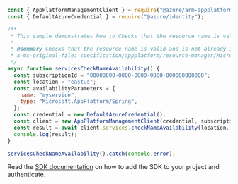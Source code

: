 ```javascript
const { AppPlatformManagementClient } = require("@azure/arm-appplatform");
const { DefaultAzureCredential } = require("@azure/identity");

/**
 * This sample demonstrates how to Checks that the resource name is valid and is not already in use.
 *
 * @summary Checks that the resource name is valid and is not already in use.
 * x-ms-original-file: specification/appplatform/resource-manager/Microsoft.AppPlatform/stable/2022-04-01/examples/Services_CheckNameAvailability.json
 */
async function servicesCheckNameAvailability() {
  const subscriptionId = "00000000-0000-0000-0000-000000000000";
  const location = "eastus";
  const availabilityParameters = {
    name: "myservice",
    type: "Microsoft.AppPlatform/Spring",
  };
  const credential = new DefaultAzureCredential();
  const client = new AppPlatformManagementClient(credential, subscriptionId);
  const result = await client.services.checkNameAvailability(location, availabilityParameters);
  console.log(result);
}

servicesCheckNameAvailability().catch(console.error);
```

Read the [SDK documentation](https://github.com/Azure/azure-sdk-for-js/blob/%40azure%2Farm-appplatform_2.0.0/sdk/appplatform/arm-appplatform/README.md) on how to add the SDK to your project and authenticate.

